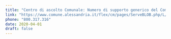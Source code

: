 ```yaml
---
title: "Centro di ascolto Comunale: Numero di supporto generico del Comune di Alessandria"
link: "https://www.comune.alessandria.it/flex/cm/pages/ServeBLOB.php/L/IT/IDPagina/2060"
phone: "800.317.316"
date: 2020-04-01
draft: false
---
```

